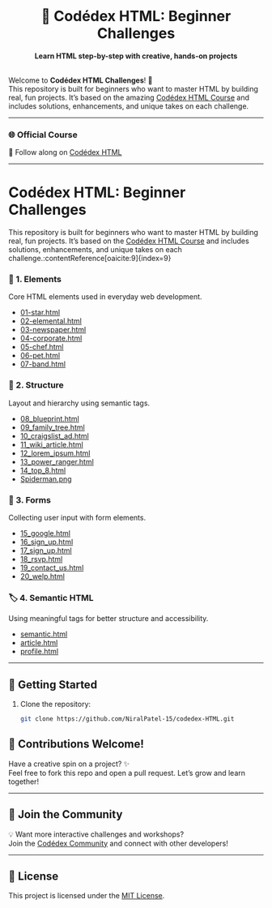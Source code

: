 <div align="center">
  <br>
  <h1>🌋 Codédex HTML: Beginner Challenges</h1>
  <strong>Learn HTML step-by-step with creative, hands-on projects</strong>
  <br><br>
</div>

Welcome to **Codédex HTML Challenges**! 🚀  
This repository is built for beginners who want to master HTML by building real, fun projects. It’s based on the amazing [Codédex HTML Course](https://www.codedex.io/html) and includes solutions, enhancements, and unique takes on each challenge.

---

### 🌐 Official Course

📘 Follow along on [Codédex HTML](https://www.codedex.io/html)

---

# Codédex HTML: Beginner Challenges

This repository is built for beginners who want to master HTML by building real, fun projects. It’s based on the [Codédex HTML Course](https://www.codedex.io/html) and includes solutions, enhancements, and unique takes on each challenge.:contentReference[oaicite:9]{index=9}

### 🧱 1. Elements

Core HTML elements used in everyday web development.

- [01-star.html](https://github.com/NiralPatel-15/codedex-HTML/blob/main/1-element/01_star.html)
- [02-elemental.html](https://github.com/NiralPatel-15/codedex-HTML/blob/main/1-element/02_elemental.html)
- [03-newspaper.html](https://github.com/NiralPatel-15/codedex-HTML/blob/main/1-element/03_newspaper.html)
- [04-corporate.html](https://github.com/NiralPatel-15/codedex-HTML/blob/main/1-element/04_corporate.html)
- [05-chef.html](https://github.com/NiralPatel-15/codedex-HTML/blob/main/1-element/05_chef.html)
- [06-pet.html](https://github.com/NiralPatel-15/codedex-HTML/blob/main/1-element/06_pet.html)
- [07-band.html](https://github.com/NiralPatel-15/codedex-HTML/blob/main/1-element/07_band.html)

### 🧩 2. Structure

Layout and hierarchy using semantic tags.

- [08_blueprint.html](https://github.com/NiralPatel-15/codedex-HTML/blob/main/2-structure/08_blueprint.html)
- [09_family_tree.html](https://github.com/NiralPatel-15/codedex-HTML/blob/main/2-structure/09_family_tree.html)
- [10_craigslist_ad.html](https://github.com/NiralPatel-15/codedex-HTML/blob/main/2-structure/10_craigslist_ad.html)
- [11_wiki_article.html](https://github.com/NiralPatel-15/codedex-HTML/blob/main/2-structure/11_wiki_article.html)
- [12_lorem_ipsum.html](https://github.com/NiralPatel-15/codedex-HTML/blob/main/2-structure/12_lorem_ipsum.html)
- [13_power_ranger.html](https://github.com/NiralPatel-15/codedex-HTML/blob/main/2-structure/13_power_ranger.html)
- [14_top_8.html](https://github.com/NiralPatel-15/codedex-HTML/blob/main/2-structure/14_top_8.html)
- [Spiderman.png](https://github.com/NiralPatel-15/codedex-HTML/blob/main/2-structure/Spiderman.png)


### 📝 3. Forms

Collecting user input with form elements.

- [15_google.html](https://github.com/NiralPatel-15/codedex-HTML/blob/main/3-form/15_google.html)
- [16_sign_up.html](https://github.com/NiralPatel-15/codedex-HTML/blob/main/3-form/16_sign_up.html)
- [17_sign_up.html](https://github.com/NiralPatel-15/codedex-HTML/blob/main/3-form/17_sign_up.html)
- [18_rsvp.html](https://github.com/NiralPatel-15/codedex-HTML/blob/main/3-form/18_rsvp.html)
- [19_contact_us.html](https://github.com/NiralPatel-15/codedex-HTML/blob/main/3-form/19_contact_us.html)
- [20_welp.html](https://github.com/NiralPatel-15/codedex-HTML/blob/main/3-form/20_welp.html)

### 🏷️ 4. Semantic HTML

Using meaningful tags for better structure and accessibility.

- [semantic.html](https://github.com/NiralPatel-15/codedex-HTML/blob/main/4-semantic-html/15_semantic.html)
- [article.html](https://github.com/NiralPatel-15/codedex-HTML/blob/main/4-semantic-html/16_article.html)
- [profile.html](https://github.com/NiralPatel-15/codedex-HTML/blob/main/4-semantic-html/17_profile.html)

---

## 🚀 Getting Started

1. Clone the repository:

   ```bash
   git clone https://github.com/NiralPatel-15/codedex-HTML.git

## 🤝 Contributions Welcome!

Have a creative spin on a project? ✨  
Feel free to fork this repo and open a pull request. Let’s grow and learn together!

---

## 💬 Join the Community

💡 Want more interactive challenges and workshops?  
Join the [Codédex Community](https://www.codedex.io/community) and connect with other developers!

---

## 📜 License

This project is licensed under the [MIT License](LICENSE).
